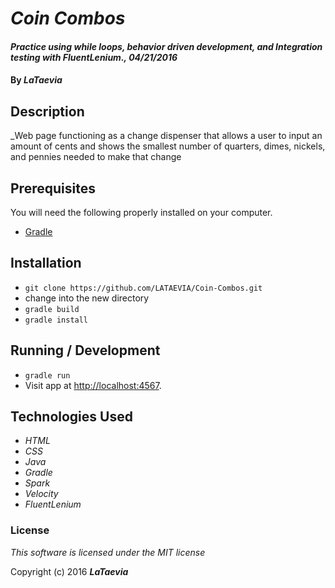 # _Coin Combos_

#### _Practice using while loops, behavior driven development, and Integration testing with FluentLenium., 04/21/2016_

#### By _**LaTaevia**_

## Description

_Web page functioning as a change dispenser that allows a user to input an amount of cents and shows the smallest number of quarters, dimes, nickels, and pennies needed to make that change

## Prerequisites

You will need the following properly installed on your computer.

* [Gradle](https://gradle.org/gradle-download/)

## Installation

* `git clone https://github.com/LATAEVIA/Coin-Combos.git`
* change into the new directory
* `gradle build`
* `gradle install`

## Running / Development

* `gradle run`
* Visit app at [http://localhost:4567](http://localhost:4567).

## Technologies Used

* _HTML_
* _CSS_
* _Java_
* _Gradle_
* _Spark_
* _Velocity_
* _FluentLenium_

### License

*This software is licensed under the MIT license*

Copyright (c) 2016 **_LaTaevia_**
